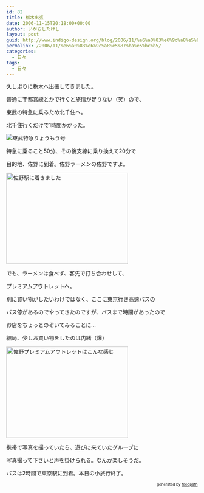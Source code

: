 ```yaml
---
id: 82
title: 栃木出張
date: 2006-11-15T20:18:00+00:00
author: いがらしたけし
layout: post
guid: http://www.indigo-design.org/blog/2006/11/%e6%a0%83%e6%9c%a8%e5%87%ba%e5%bc%b5/
permalink: /2006/11/%e6%a0%83%e6%9c%a8%e5%87%ba%e5%bc%b5/
categories:
  - 日々
tags:
  - 日々
---
```

久しぶりに栃木へ出張してきました。

普通に宇都宮線とかで行くと旅情が足りない（笑）ので、
  
  
東武の特急に乗るため北千住へ。
  
  
北千住行くだけで1時間かかった。

<img src="http://indigo-design.org/sample/blog/061115a.jpg" alt="東武特急りょうもう号" border="0" />

特急に乗ること50分、その後支線に乗り換えて20分で
  
  
目的地、佐野に到着。佐野ラーメンの佐野ですよ。

<img style="width: 320px;height: 240px" src="http://indigo-design.org/sample/blog/061115b.jpg" alt="佐野駅に着きました" border="0" />

でも、ラーメンは食べず、客先で打ち合わせして、
  
  
プレミアムアウトレットへ。

別に買い物がしたいわけではなく、ここに東京行き高速バスの
  
  
バス停があるのでやってきたのですが、バスまで時間があったので
  
  
お店をちょっとのぞいてみることに…

結局、少しお買い物をしたのは内緒（爆）

<img style="width: 320px;height: 240px" src="http://indigo-design.org/sample/blog/061115c.jpg" alt="佐野プレミアムアウトレットはこんな感じ" border="0" />

携帯で写真を撮っていたら、遊びに来ていたグループに
  
  
写真撮って下さいと声を掛けられる。なんか楽しそうだ。

バスは2時間で東京駅に到着。本日の小旅行終了。

<div style="text-align: right;font-size: 10px">
  &nbsp;&nbsp;<span>generated by <a href="http://feedpath.jp">feedpath</a></span>
</div>
